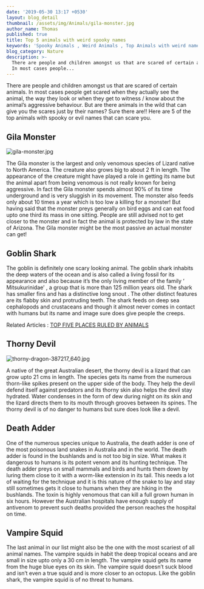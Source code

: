 ```yaml
---
date: '2019-05-30 13:17 +0530'
layout: blog_detail
thumbnail: /assets/img/Animals/gila-monster.jpg
author_name: Thomas
published: true
title: Top 5 animals with weird spooky names
keywords: 'Spooky Animals , Weird Animals , Top Animals with weird names '
blog_category: Nature
description: >-
  There are people and children amongst us that are scared of certain animals.
  In most cases people...
---
```

There are people and children amongst us that are scared of certain animals. In most cases people get
scared when they actually see the animal, the way they look or when they get to witness / know about
the animal’s aggressive behaviour. But are there animals in the wild that can give you the scares just by
their names? Sure there are!! Here are 5 of the top animals with spooky or evil names that can scare
you.

## Gila Monster
![gila-monster.jpg]({{site.baseurl}}/assets/img/Animals/gila-monster.jpg)

The Gila monster is the largest and only venomous species of Lizard native to North America. The
creature also grows big to about 2 ft in length. The appearance of the creature might have played a role
in getting its name but the animal apart from being venomous is not really known for being aggressive.
In fact the Gila monster spends almost 90% of its time underground and is very sluggish in its
movement. The monster also feeds only about 10 times a year which is too low a killing for a monster!
But having said that the monster preys generally on bird eggs and can eat food upto one third its mass in
one sitting. People are still advised not to get closer to the monster and in fact the animal is protected
by law in the state of Arizona. The Gila monster might be the most passive an actual monster can get!

## Goblin Shark
The goblin is definitely one scary looking animal. The goblin shark inhabits the deep waters of the ocean
and is also called a living fossil for its appearance and also because it’s the only living member of the
family ‘ Mitsukurinidae’ , a group that is more than 125 million years old. The shark has smaller fins and
has a distinctive long snout . The other distinct features are its flabby skin and protruding teeth. The shark feeds on deep sea cephalopods and crustaceans and though it almost never comes in contact with
humans but its name and image sure does give people the creeps.

Related Articles : [TOP FIVE PLACES RULED BY ANIMALS](https://www.toknowisgood.com/2019/05/23/top-five-places-ruled-by-animals.html)

## Thorny Devil
![thorny-dragon-387217_640.jpg]({{site.baseurl}}/assets/img/Animals/thorny-dragon-387217_640.jpg)

A native of the great Australian desert, the thorny devil is a lizard that can grow upto 21 cms in length.
The species gets its name from the numerous thorn-like spikes present on the upper side of the body.
They help the devil defend itself against predators and its thorny skin also helps the devil stay hydrated.
Water condenses in the form of dew during night on its skin and the lizard directs them to its mouth
through grooves between its spines. The thorny devil is of no danger to humans but sure does look like a
devil.

## Death Adder
One of the numerous species unique to Australia, the death adder is one of the most poisonous land
snakes in Australia and in the world. The death adder is found in the bushlands and is not too big in size.
What makes it dangerous to humans is its potent venom and its hunting technique. The death adder
preys on small mammals and birds and hunts them down by luring them close to it with a worm-like
extension in its tail. This needs a lot of waiting for the technique and it is this nature of the snake to lay and stay still sometimes gets it close to humans when they are hiking in the bushlands. The toxin is
highly venomous that can kill a full grown human in six hours. However the Australian hospitals have
enough supply of antivenom to prevent such deaths provided the person reaches the hospital on time.

## Vampire Squid

The last animal in our list might also be the one with the most scariest of all animal names. The vampire
squids in habit the deep tropical oceans and are small in size upto only a 30 cm in length. The vampire
squid gets its name from the huge blue eyes on its skin. The vampire squid doesn’t suck blood and isn’t
even a true squid and is more closer to an octopus. Like the goblin shark, the vampire squid is of no
threat to humans.
